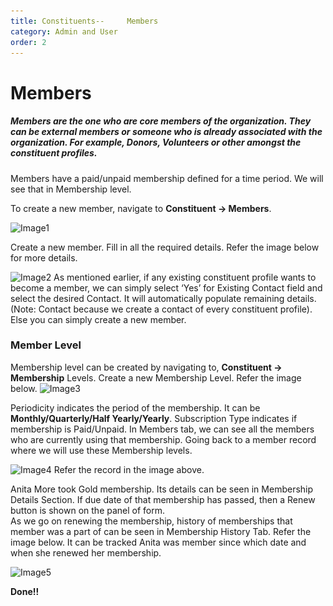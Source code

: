 ```yaml
---
title: Constituents--     Members 
category: Admin and User
order: 2
---
```


# Members
##### Members are the one who are core members of the organization. They can be external members or someone who is already associated with the organization. For example, Donors, Volunteers or other amongst the constituent profiles. 

Members have a paid/unpaid membership defined for a time period. We will see that in Membership level.

To create a new member, navigate to **Constituent -> Members**.

![Image1](..\..\images\members1.png)

Create a new member. Fill in all the required details.
Refer the image below for more details.

![Image2](..\..\images\members2.png)
As mentioned earlier, if any existing constituent profile wants to become a member, we can simply select ‘Yes’ for Existing Contact field and select the desired Contact. It will automatically populate remaining details.
(Note: Contact because we create a contact of every constituent profile).
Else you can simply create a new member.

### Member Level
Membership level can be created by navigating to, **Constituent -> Membership** Levels.
Create a new Membership Level. 
Refer the image below.
![Image3](..\..\images\members3.png)

Periodicity indicates the period of the membership. It can be **Monthly/Quarterly/Half Yearly/Yearly**.
Subscription Type indicates if membership is Paid/Unpaid.
In Members tab, we can see all the members who are currently using that membership.
Going back to a member record where we will use these Membership levels.

![Image4](..\..\images\members4.png)
Refer the record in the image above.

Anita More took Gold membership. Its details can be seen in Membership Details Section. If due date of that membership has passed, then a Renew button is shown on the panel of form.  
As we go on renewing the membership, history of memberships that member was a part of can be seen in Membership History Tab. Refer the image below. 
It can be tracked Anita was member since which date and when she renewed her membership.

![Image5](..\..\images\members5.png)

**Done!!**
